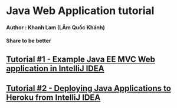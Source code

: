 # Java Web Application tutorial 
#### Author : Khanh Lam (LÂm Quốc Khánh)
#### Share to be better

## [Tutorial #1 - Example Java EE MVC Web application in IntelliJ IDEA](./Tutorial%20%231%20-%20Example%20Java%20EE%20MVC%20Web%20application%20in%20IntelliJ%20IDEA.md)

## [Tutorial #2 - Deploying Java Applications to Heroku from IntelliJ IDEA](./Tutorial%20%232%20-%20Deploying%20Java%20Applications%20to%20Heroku%20from%20IntelliJ%20IDEA.md)